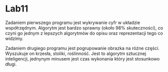 # Lab11

Zadaniem pierwszego programu jest wykrywanie cyfr w układzie współrzędnym. Algorytm jest bardzo sprawny (około 98% skuteczności), co czyni go jednym z lepszych algorytmów do opisu oraz reprezentacji tego co widzimy.

Zadaniem drugiego programu jest pogrupowanie obrazka na różne części. Wyszukuje on krzesła, stoliki, roślinność. Jest to algorytm sztucznej inteligencji, jednynym minusem jest czas wykonania który jest stosunkowo długi.
